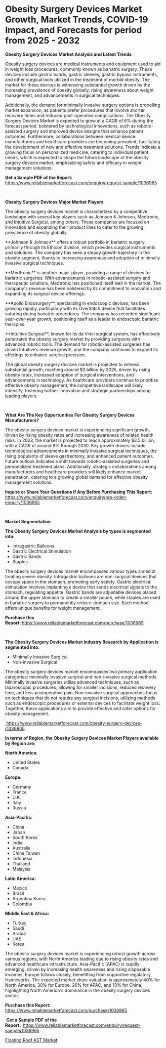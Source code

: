 <p><h1>Obesity Surgery Devices Market Growth, Market Trends, COVID-19 Impact, and Forecasts for period from 2025 - 2032</h1></p><p><strong>Obesity Surgery Devices Market Analysis and Latest Trends</strong></p>
<p><p>Obesity surgery devices are medical instruments and equipment used to aid in weight loss procedures, commonly known as bariatric surgery. These devices include gastric bands, gastric sleeves, gastric bypass instruments, and other surgical tools utilized in the treatment of morbid obesity. The market for these devices is witnessing substantial growth driven by the increasing prevalence of obesity globally, rising awareness about weight management, and advancements in surgical techniques.</p><p>Additionally, the demand for minimally invasive surgery options is propelling market expansion, as patients prefer procedures that involve shorter recovery times and reduced post-operative complications. The Obesity Surgery Devices Market is expected to grow at a CAGR of 6% during the forecast period, bolstered by technological innovations, such as robotic-assisted surgery and improved device designs that enhance patient outcomes. Furthermore, collaborations between medical device manufacturers and healthcare providers are becoming prevalent, facilitating the development of new and effective treatment solutions. Trends indicate a growing focus on personalized medicine, catering to individual patient needs, which is expected to shape the future landscape of the obesity surgery devices market, emphasizing safety and efficacy in weight management solutions.</p></p>
<p><strong>Get a Sample PDF of the Report:&nbsp;</strong> <a href="https://www.reliablemarketforecast.com/enquiry/request-sample/1036965?utm_campaign=2320&utm_medium=2&utm_source=Github&utm_content=ia&utm_term=21032025&utm_id=obesity-surgery-devices">https://www.reliablemarketforecast.com/enquiry/request-sample/1036965</a></p>
<p>&nbsp;</p>
<p><strong>Obesity Surgery Devices Major Market Players</strong></p>
<p><p>The obesity surgery devices market is characterized by a competitive landscape with several key players such as Johnson & Johnson, Medtronic, and Intuitive Surgical, among others. These companies are focused on innovation and expanding their product lines to cater to the growing prevalence of obesity globally.</p><p>**Johnson & Johnson** offers a robust portfolio in bariatric surgery, primarily through its Ethicon division, which provides surgical instruments and solutions. The company has seen a steady growth trajectory in the obesity segment, thanks to increasing awareness and adoption of minimally invasive surgical techniques.</p><p>**Medtronic** is another major player, providing a range of devices for bariatric surgeries. With advancements in robotic-assisted surgery and therapeutic solutions, Medtronic has positioned itself well in the market. The company's revenue has been bolstered by its commitment to innovation and expanding its surgical device offerings.</p><p>**Apollo Endosurgery**, specializing in endoscopic devices, has been growing rapidly, particularly with its OverStitch device that facilitates suturing during bariatric procedures. The company has recorded significant year-over-year growth, positioning itself as a leader in endoscopic bariatric therapies.</p><p>**Intuitive Surgical**, known for its da Vinci surgical system, has effectively penetrated the obesity surgery market by providing surgeons with advanced robotic tools. The demand for robotic-assisted surgeries has driven Intuitive’s revenue growth, and the company continues to expand its offerings to enhance surgical precision.</p><p>The global obesity surgery devices market is projected to witness substantial growth, reaching around $3 billion by 2025, driven by rising obesity rates, increased adoption of surgical interventions, and advancements in technology. As healthcare providers continue to prioritize effective obesity management, the competitive landscape will likely intensify, fostering further innovation and strategic partnerships among leading players.</p></p>
<p>&nbsp;</p>
<p><strong>What Are The Key Opportunities For Obesity Surgery Devices Manufacturers?</strong></p>
<p><p>The obesity surgery devices market is experiencing significant growth, driven by rising obesity rates and increasing awareness of related health risks. In 2023, the market is projected to reach approximately $3.5 billion, with a CAGR of around 8% through 2030. Key growth drivers include technological advancements in minimally invasive surgical techniques, the rising popularity of sleeve gastrectomy, and enhanced patient outcomes. Future outlook indicates a shift towards robotic-assisted surgeries and personalized treatment plans. Additionally, strategic collaborations among manufacturers and healthcare providers will likely enhance market penetration, catering to a growing global demand for effective obesity management solutions.</p></p>
<p><strong>Inquire or Share Your Questions If Any Before Purchasing This Report:</strong> <a href="https://www.reliablemarketforecast.com/enquiry/pre-order-enquiry/1036965?utm_campaign=2320&utm_medium=2&utm_source=Github&utm_content=ia&utm_term=21032025&utm_id=obesity-surgery-devices">https://www.reliablemarketforecast.com/enquiry/pre-order-enquiry/1036965</a></p>
<p>&nbsp;</p>
<p><strong>Market Segmentation</strong></p>
<p><strong>The Obesity Surgery Devices Market Analysis by types is segmented into:</strong></p>
<p><ul><li>Intragastric Balloons</li><li>Gastric Electrical Stimulation</li><li>Gastric Bands</li><li>Staples</li></ul></p>
<p><p>The obesity surgery devices market encompasses various types aimed at treating severe obesity. Intragastric balloons are non-surgical devices that occupy space in the stomach, promoting early satiety. Gastric electrical stimulation involves implanting a device that sends electrical signals to the stomach, regulating appetite. Gastric bands are adjustable devices placed around the upper stomach to create a smaller pouch, while staples are used in bariatric surgery to permanently reduce stomach size. Each method offers unique benefits for weight management.</p></p>
<p><strong>Purchase this Report:&nbsp;</strong><a href="https://www.reliablemarketforecast.com/purchase/1036965?utm_campaign=2320&utm_medium=2&utm_source=Github&utm_content=ia&utm_term=21032025&utm_id=obesity-surgery-devices">https://www.reliablemarketforecast.com/purchase/1036965</a></p>
<p>&nbsp;</p>
<p><strong>The Obesity Surgery Devices Market Industry Research by Application is segmented into:</strong></p>
<p><ul><li>Minimally Invasive Surgical</li><li>Non-invasive Surgical</li></ul></p>
<p><p>The obesity surgery devices market encompasses two primary application categories: minimally invasive surgical and non-invasive surgical methods. Minimally invasive surgeries utilize advanced techniques, such as laparoscopic procedures, allowing for smaller incisions, reduced recovery time, and less postoperative pain. Non-invasive surgical approaches focus on techniques that do not require any surgical incisions, utilizing methods such as endoscopic procedures or external devices to facilitate weight loss. Together, these applications aim to provide effective and safer options for obesity management.</p></p>
<p><a href="https://www.reliablemarketforecast.com/obesity-surgery-devices-r1036965?utm_campaign=2320&utm_medium=2&utm_source=Github&utm_content=ia&utm_term=21032025&utm_id=obesity-surgery-devices">&nbsp;https://www.reliablemarketforecast.com/obesity-surgery-devices-r1036965</a></p>
<p><strong>In terms of Region, the Obesity Surgery Devices Market Players available by Region are:</strong></p>
<p>
    <p> <strong> North America: </strong>
        <ul>
            <li>United States</li>
            <li>Canada</li>
        </ul>
        </p> 
    <p> <strong> Europe: </strong>
        <ul>
            <li>Germany</li>
            <li>France</li>
            <li>U.K.</li>
            <li>Italy</li>
            <li>Russia</li>
        </ul>
        </p> 
    <p> <strong> Asia-Pacific: </strong>
        <ul>
            <li>China</li>
            <li>Japan</li>
            <li>South Korea</li>
            <li>India</li>
            <li>Australia</li>
            <li>China Taiwan</li>
            <li>Indonesia</li>
            <li>Thailand</li>
            <li>Malaysia</li>
        </ul>
        </p> 
    <p> <strong> Latin America: </strong>
        <ul>
            <li>Mexico</li>
            <li>Brazil</li>
            <li>Argentina Korea</li>
            <li>Colombia</li>
        </ul>
        </p> 
    <p> <strong> Middle East & Africa: </strong>
        <ul>
            <li>Turkey</li>
            <li>Saudi</li>
            <li>Arabia</li>
            <li>UAE</li>
            <li>Korea</li>
        </ul>
    </p>
    </p>
<p><p>The obesity surgery devices market is experiencing robust growth across various regions, with North America leading due to rising obesity rates and advanced healthcare infrastructure. Asia-Pacific (APAC) is rapidly emerging, driven by increasing health awareness and rising disposable incomes. Europe follows closely, benefitting from supportive regulatory frameworks. The expected market share valuation is approximately 40% for North America, 30% for Europe, 20% for APAC, and 10% for China, highlighting North America's dominance in the obesity surgery devices sector.</p></p>
<p><strong>Purchase this Report: </strong><a href="https://www.reliablemarketforecast.com/purchase/1036965?utm_campaign=2320&utm_medium=2&utm_source=Github&utm_content=ia&utm_term=21032025&utm_id=obesity-surgery-devices">https://www.reliablemarketforecast.com/purchase/1036965</a></p>
<p>&nbsp;<strong>Get a Sample PDF of the Report:&nbsp;&nbsp;</strong><a href="https://www.reliablemarketforecast.com/enquiry/request-sample/1036965?utm_campaign=2320&utm_medium=2&utm_source=Github&utm_content=ia&utm_term=21032025&utm_id=obesity-surgery-devices">https://www.reliablemarketforecast.com/enquiry/request-sample/1036965</a></p>
<p><strong></strong></p>
<p><p><a href="https://github.com/AngelaWalsh696/Market-Research-Report-List-2/blob/main/floating-roof-ast-market.md?utm_campaign=2320&utm_medium=2&utm_source=Github&utm_content=ia&utm_term=21032025&utm_id=obesity-surgery-devices">Floating Roof AST Market</a></p></p>